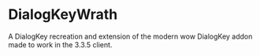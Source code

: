 # DialogKeyWrath
A DialogKey recreation and extension of the modern wow DialogKey addon made to work in the 3.3.5 client. 
